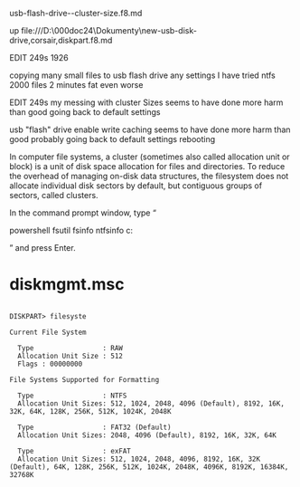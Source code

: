 usb-flash-drive--cluster-size.f8.md



up file:///D:\000doc24\Dokumenty\new-usb-disk-drive,corsair,diskpart.f8.md


EDIT 249s 1926

copying 
many small files
 to usb flash drive
any settings I have tried
ntfs 2000 files 2 minutes
fat even worse


EDIT 249s
my messing with cluster Sizes
seems to have done more harm than good
going back to default settings

usb "flash" drive enable write caching 
seems to have done more harm than good probably
going back to default settings
rebooting



In computer file systems, a cluster (sometimes also called allocation unit or block) is a unit of disk space allocation for files and directories. To reduce the overhead of managing on-disk data structures, the filesystem does not allocate individual disk sectors by default, but contiguous groups of sectors, called clusters.


In the command prompt window, type “

powershell
fsutil fsinfo ntfsinfo c:

” and press Enter.


# diskmgmt.msc

```

DISKPART> filesyste

Current File System

  Type                 : RAW
  Allocation Unit Size : 512
  Flags : 00000000

File Systems Supported for Formatting

  Type                 : NTFS
  Allocation Unit Sizes: 512, 1024, 2048, 4096 (Default), 8192, 16K, 32K, 64K, 128K, 256K, 512K, 1024K, 2048K

  Type                 : FAT32 (Default)
  Allocation Unit Sizes: 2048, 4096 (Default), 8192, 16K, 32K, 64K

  Type                 : exFAT
  Allocation Unit Sizes: 512, 1024, 2048, 4096, 8192, 16K, 32K (Default), 64K, 128K, 256K, 512K, 1024K, 2048K, 4096K, 8192K, 16384K, 32768K


```


